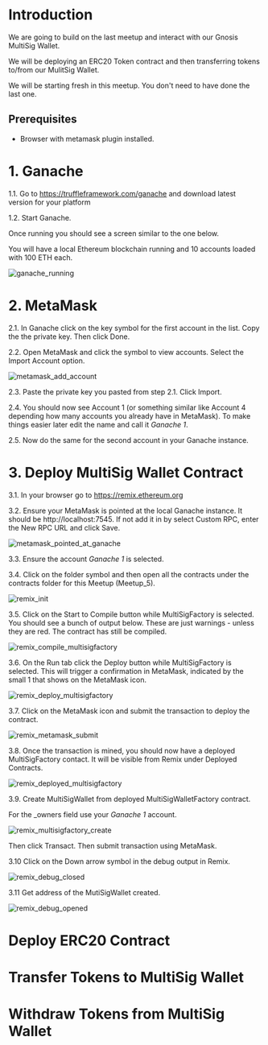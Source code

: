 # Introduction

We are going to build on the last meetup and interact with our Gnosis MultiSig Wallet.

We will be deploying an ERC20 Token contract and then transferring tokens to/from our MulitSig Wallet.

We will be starting fresh in this meetup. You don't need to have done the last one.

## Prerequisites

- Browser with metamask plugin installed.

# 1. Ganache

1.1. Go to https://truffleframework.com/ganache and download latest version for your platform

1.2. Start Ganache.

Once running you should see a screen similar to the one below.

You will have a local Ethereum blockchain running and 10 accounts loaded with 100 ETH each.

![ganache_running](images/ganache_running.png)

# 2. MetaMask

2.1. In Ganache click on the key symbol for the first account in the list. Copy the the private key. Then click Done.

2.2. Open MetaMask and click the symbol to view accounts. Select the Import Account option.

![metamask_add_account](images/metamask_add_account.png)

2.3. Paste the private key you pasted from step 2.1. Click Import.

2.4. You should now see Account 1 (or something similar like Account 4 depending how many accounts you already have in MetaMask). To make things easier later edit the name and call it *Ganache 1*.

2.5. Now do the same for the second account in your Ganache instance.


# 3. Deploy MultiSig Wallet Contract

3.1. In your browser go to https://remix.ethereum.org

3.2. Ensure your MetaMask is pointed at the local Ganache instance. It should be http://localhost:7545. If not add it in by select Custom RPC, enter the New RPC URL and click Save.

![metamask_pointed_at_ganache](images/metamask_pointed_at_ganache.png)

3.3. Ensure the account *Ganache 1* is selected.

3.4. Click on the folder symbol and then open all the contracts under the contracts folder for this Meetup (Meetup_5).

![remix_init](images/remix_init.png)

3.5. Click on the Start to Compile button while MultiSigFactory is selected. You should see a bunch of output below. These are just warnings - unless they are red. The contract has still be compiled.

![remix_compile_multisigfactory](images/remix_compile_multisigfactory.png)

3.6. On the Run tab click the Deploy button while MultiSigFactory is selected. This will trigger a confirmation in MetaMask, indicated by the small 1 that shows on the MetaMask icon.

![remix_deploy_multisigfactory](images/remix_deploy_multisigfactory.png)

3.7. Click on the MetaMask icon and submit the transaction to deploy the contract.

![remix_metamask_submit](images/remix_metamask_submit.png)

3.8. Once the transaction is mined, you should now have a deployed MultiSigFactory contact. It will be visible from Remix under Deployed Contracts.

![remix_deployed_multisigfactory](images/remix_deployed_multisigfactory.png)

3.9. Create MultiSigWallet from deployed MultiSigWalletFactory contract.

For the _owners field use your *Ganache 1* account. 
 
![remix_multisigfactory_create](images/remix_multisigfactory_create.png)

Then click Transact. Then submit transaction using MetaMask.

3.10 Click on the Down arrow symbol in the debug output in Remix.

![remix_debug_closed](images/remix_debug_closed.png)

3.11 Get address of the MutiSigWallet created.

![remix_debug_opened](images/remix_debug_opened.png)

# Deploy ERC20 Contract

 
# Transfer Tokens to MultiSig Wallet

# Withdraw Tokens from MultiSig Wallet

